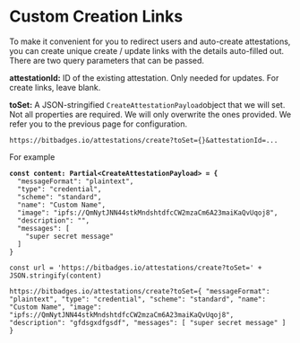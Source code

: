 # Custom Creation Links

To make it convenient for you to redirect users and auto-create attestations, you can create unique create / update links with the details auto-filled out. There are two query parameters that can be passed.

**attestationId:** ID of the existing attestation. Only needed for updates. For create links, leave blank.

**toSet:** A JSON-stringified `CreateAttestationPayload`object that we will set. Not all properties are required. We will only overwrite the ones provided. We refer you to the previous page for configuration.

```
https://bitbadges.io/attestations/create?toSet={}&attestationId=...
```

For example

<pre class="language-typescript"><code class="lang-typescript"><strong>const content: Partial&#x3C;CreateAttestationPayload> = {
</strong>  "messageFormat": "plaintext",
  "type": "credential",
  "scheme": "standard",
  "name": "Custom Name",
  "image": "ipfs://QmNytJNN44stkMndshtdfcCW2mzaCm6A23maiKaQvUqoj8",
  "description": "",
  "messages": [
    "super secret message"
  ]
}

const url = 'https://bitbadges.io/attestations/create?toSet=' + JSON.stringify(content)
</code></pre>

```
https://bitbadges.io/attestations/create?toSet={ "messageFormat": "plaintext", "type": "credential", "scheme": "standard", "name": "Custom Name", "image": "ipfs://QmNytJNN44stkMndshtdfcCW2mzaCm6A23maiKaQvUqoj8", "description": "gfdsgxdfgsdf", "messages": [ "super secret message" ] }
```

